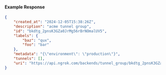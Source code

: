 <!-- Code generated for API Clients. DO NOT EDIT. -->

#### Example Response

```json
{
	"created_at": "2024-12-05T15:38:26Z",
	"description": "acme tunnel group",
	"id": "bkdtg_2pnsK3GZa0JrMg56rBrNOmalUV5",
	"labels": {
		"baz": "qux",
		"foo": "bar"
	},
	"metadata": "{\"environment\": \"production\"}",
	"tunnels": [],
	"uri": "https://api.ngrok.com/backends/tunnel_group/bkdtg_2pnsK3GZa0JrMg56rBrNOmalUV5"
}
```
